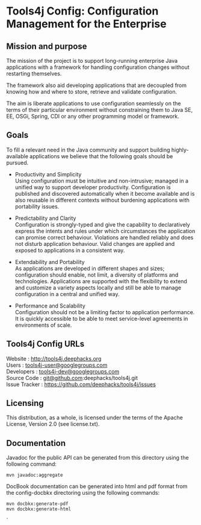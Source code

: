 # Tools4j Config: Configuration Management for the Enterprise

## Mission and purpose

The mission of the project is to support long-running enterprise Java applications with a framework for handling configuration changes without restarting themselves.

The framework also aid developing applications that are decoupled from knowing how and where to store, retrieve and validate configuration.

The aim is liberate applications to use configuration seamlessly on the terms of their particular environment without constraining  them    to Java SE,  EE, OSGi, Spring, CDI or  any other programming model or framework.

## Goals  
To fill a relevant need in the Java community  and support building highly-available applications we believe that the following goals should be pursued. 

* Productivity and Simplicity  
Using configuration must be intuitive and non-intrusive; managed in a unified way to support developer productivity. Configuration is published and discovered automatically when it become available and is also reusable in different contexts without burdening applications with portability issues.

* Predictability and Clarity  
Configuration is strongly-typed and give the capability to declaratively express the intents and rules under which circumstances the application can promise correct behaviour. Violations are handled reliably and does not disturb application behaviour. Valid changes are applied and exposed to applications in a consistent way.

* Extendability and Portability  
As applications are developed in different shapes and sizes; configuration should enable, not limit, a diversity of platforms and technologies.  Applications are supported with the flexibility to  extend and customize a variety aspects locally and still be able to manage configuration in a central and unified way.

* Performance and Scalability  
Configuration should not be a limiting factor  to application performance.  It is quickly accessible to be able to meet service-level agreements in environments of scale.

## Tools4j Config URLs

Website         : http://tools4j.deephacks.org  
Users           : tools4j-user@googlegroups.com  
Developers      : tools4j-dev@googlegroups.com  
Source Code     : git@github.com:deephacks/tools4j.git  
Issue Tracker   : https://github.com/deephacks/tools4j/issues  

## Licensing

This distribution, as a whole, is licensed under the terms of the Apache License, Version 2.0 (see license.txt).

## Documentation

Javadoc for the public API can be generated from this directory using the following command:

    mvn javadoc:aggregate

DocBook documentation can be generated into html and pdf format from the config-docbkx directoring using the following commands:

    mvn docbkx:generate-pdf
    mvn docbkx:generate-html
`